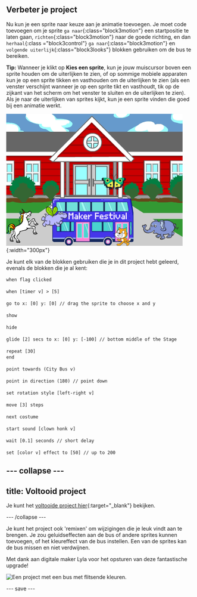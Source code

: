 ## Verbeter je project

Nu kun je een sprite naar keuze aan je animatie toevoegen. Je moet code toevoegen om je sprite `ga naar`{:class="block3motion"} een startpositie te laten gaan, `richten`{:class="block3motion"} naar de goede richting, en dan `herhaal`{:class ="block3control"} `ga naar`{:class="block3motion"} en `volgende uiterlijk`{:class="block3looks"} blokken gebruiken om de bus te bereiken.

**Tip:** Wanneer je klikt op **Kies een sprite**, kun je jouw muiscursor boven een sprite houden om de uiterlijken te zien, of op sommige mobiele apparaten kun je op een sprite tikken en vasthouden om de uiterlijken te zien (als een venster verschijnt wanneer je op een sprite tikt en vasthoudt, tik op de zijkant van het scherm om het venster te sluiten en de uiterlijken te zien). Als je naar de uiterlijken van sprites kijkt, kun je een sprite vinden die goed bij een animatie werkt.

![Andere sprites op weg naar een bus met "Maker Festival" tekst.](images/bus-upgrade.png){:width="300px"}

Je kunt elk van de blokken gebruiken die je in dit project hebt geleerd, evenals de blokken die je al kent:

```blocks3
when flag clicked

when [timer v] > [5]

go to x: [0] y: [0] // drag the sprite to choose x and y

show

hide

glide [2] secs to x: [0] y: [-100] // bottom middle of the Stage

repeat [30]
end

point towards (City Bus v)

point in direction (180) // point down

set rotation style [left-right v]

move [3] steps

next costume

start sound [clown honk v]

wait [0.1] seconds // short delay

set [color v] effect to [50] // up to 200
```

--- collapse ---
---
title: Voltooid project
---

Je kunt het [voltooide project hier](https://scratch.mit.edu/projects/486719199/){:target="_blank"} bekijken.

--- /collapse ---

Je kunt het project ook 'remixen' om wijzigingen die je leuk vindt aan te brengen. Je zou geluidseffecten aan de bus of andere sprites kunnen toevoegen, of het kleureffect van de bus instellen. Een van de sprites kan de bus missen en niet verdwijnen.

Met dank aan digitale maker Lyla voor het opsturen van deze fantastische upgrade!

![Een project met een bus met flitsende kleuren.](images/Lyla-bus.gif)

--- save ---
